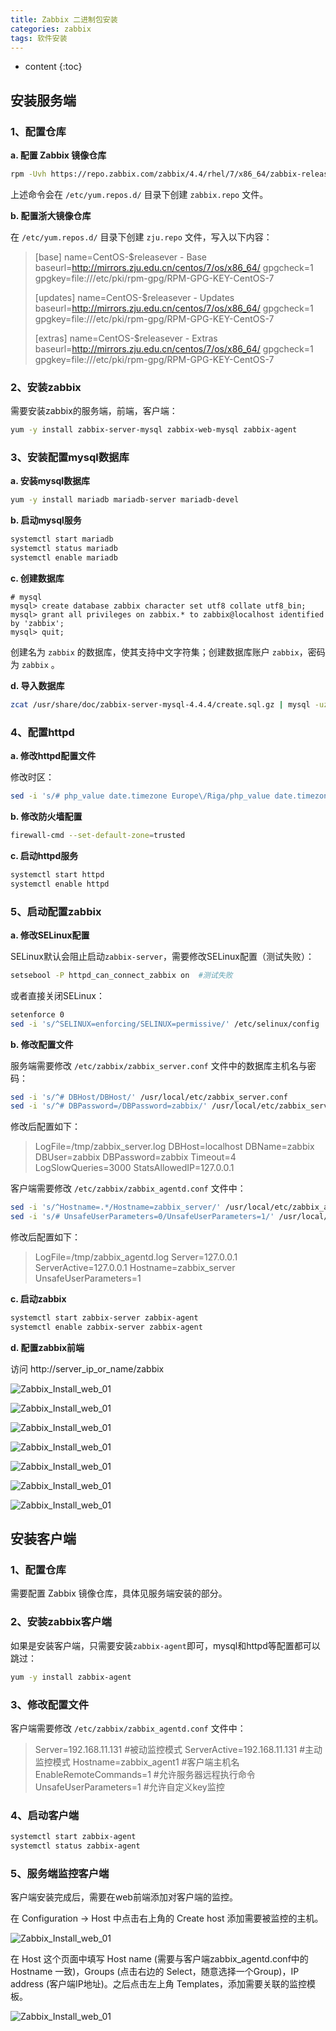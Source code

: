 ```yaml
---
title: Zabbix 二进制包安装
categories: zabbix
tags: 软件安装
---
```


* content
{:toc}

## 安装服务端

### 1、配置仓库

**a. 配置 Zabbix 镜像仓库**

```bash
rpm -Uvh https://repo.zabbix.com/zabbix/4.4/rhel/7/x86_64/zabbix-release-4.4-1.el7.noarch.rpm
```

上述命令会在 `/etc/yum.repos.d/` 目录下创建 `zabbix.repo` 文件。



**b. 配置浙大镜像仓库**

在 `/etc/yum.repos.d/` 目录下创建 `zju.repo` 文件，写入以下内容：

> [base]
> name=CentOS-$releasever - Base
> baseurl=http://mirrors.zju.edu.cn/centos/7/os/x86_64/
> gpgcheck=1
> gpgkey=file:///etc/pki/rpm-gpg/RPM-GPG-KEY-CentOS-7
>
> [updates]
> name=CentOS-$releasever - Updates
> baseurl=http://mirrors.zju.edu.cn/centos/7/os/x86_64/
> gpgcheck=1
> gpgkey=file:///etc/pki/rpm-gpg/RPM-GPG-KEY-CentOS-7
>
> [extras]
> name=CentOS-$releasever - Extras
> baseurl=http://mirrors.zju.edu.cn/centos/7/os/x86_64/
> gpgcheck=1
> gpgkey=file:///etc/pki/rpm-gpg/RPM-GPG-KEY-CentOS-7



### 2、安装zabbix

需要安装zabbix的服务端，前端，客户端：

```bash
yum -y install zabbix-server-mysql zabbix-web-mysql zabbix-agent
```



### 3、安装配置mysql数据库

**a. 安装mysql数据库**

```bash
yum -y install mariadb mariadb-server mariadb-devel
```



**b. 启动mysql服务**

```bash
systemctl start mariadb
systemctl status mariadb
systemctl enable mariadb
```



**c. 创建数据库**

```
# mysql
mysql> create database zabbix character set utf8 collate utf8_bin;
mysql> grant all privileges on zabbix.* to zabbix@localhost identified by 'zabbix';
mysql> quit; 
```

创建名为 `zabbix` 的数据库，使其支持中文字符集；创建数据库账户 `zabbix`，密码为 `zabbix` 。



**d. 导入数据库**

```bash
zcat /usr/share/doc/zabbix-server-mysql-4.4.4/create.sql.gz | mysql -uzabbix -pzabbix zabbix
```





### 4、配置httpd

**a. 修改httpd配置文件**

修改时区：

```bash
sed -i 's/# php_value date.timezone Europe\/Riga/php_value date.timezone Asia\/Shanghai/' /etc/httpd/conf.d/zabbix.conf
```



**b. 修改防火墙配置**

```bash
firewall-cmd --set-default-zone=trusted
```



**c. 启动httpd服务**

```bash
systemctl start httpd
systemctl enable httpd
```



### 5、启动配置zabbix

**a. 修改SELinux配置**

SELinux默认会阻止启动`zabbix-server`，需要修改SELinux配置（测试失败）：

```bash
setsebool -P httpd_can_connect_zabbix on  #测试失败
```

或者直接关闭SELinux：

```bash
setenforce 0
sed -i 's/^SELINUX=enforcing/SELINUX=permissive/' /etc/selinux/config
```



**b. 修改配置文件**

服务端需要修改 `/etc/zabbix/zabbix_server.conf` 文件中的数据库主机名与密码：

```bash
sed -i 's/^# DBHost/DBHost/' /usr/local/etc/zabbix_server.conf
sed -i 's/^# DBPassword=/DBPassword=zabbix/' /usr/local/etc/zabbix_server.conf
```

修改后配置如下：

> LogFile=/tmp/zabbix_server.log
> DBHost=localhost
> DBName=zabbix
> DBUser=zabbix
> DBPassword=zabbix
> Timeout=4
> LogSlowQueries=3000
> StatsAllowedIP=127.0.0.1



客户端需要修改 `/etc/zabbix/zabbix_agentd.conf` 文件中：

```bash
sed -i 's/^Hostname=.*/Hostname=zabbix_server/' /usr/local/etc/zabbix_agentd.conf
sed -i 's/# UnsafeUserParameters=0/UnsafeUserParameters=1/' /usr/local/etc/zabbix_agentd.conf
```

修改后配置如下：

> LogFile=/tmp/zabbix_agentd.log
> Server=127.0.0.1
> ServerActive=127.0.0.1
> Hostname=zabbix_server
> UnsafeUserParameters=1



**c. 启动zabbix**

```bash
systemctl start zabbix-server zabbix-agent
systemctl enable zabbix-server zabbix-agent
```



**d. 配置zabbix前端**

访问 http://server_ip_or_name/zabbix



![Zabbix_Install_web_01](/images/Zabbix_Install_web_01.png)

![Zabbix_Install_web_01](/images/Zabbix_Install_web_02.png)

![Zabbix_Install_web_01](/images/Zabbix_Install_web_03.png)

![Zabbix_Install_web_01](/images/Zabbix_Install_web_04.png)

![Zabbix_Install_web_01](/images/Zabbix_Install_web_05.png)

![Zabbix_Install_web_01](/images/Zabbix_Install_web_06.png)

![Zabbix_Install_web_01](/images/Zabbix_Install_web_07.png)



## 安装客户端

### 1、配置仓库

需要配置 Zabbix 镜像仓库，具体见服务端安装的部分。



### 2、安装zabbix客户端

如果是安装客户端，只需要安装`zabbix-agent`即可，mysql和httpd等配置都可以跳过：

```bash
yum -y install zabbix-agent
```



### 3、修改配置文件

客户端需要修改 `/etc/zabbix/zabbix_agentd.conf` 文件中：

> Server=192.168.11.131        #被动监控模式
> ServerActive=192.168.11.131  #主动监控模式
> Hostname=zabbix_agent1       #客户端主机名
> EnableRemoteCommands=1       #允许服务器远程执行命令
> UnsafeUserParameters=1       #允许自定义key监控



### 4、启动客户端

```bash
systemctl start zabbix-agent
systemctl status zabbix-agent
```



### 5、服务端监控客户端

客户端安装完成后，需要在web前端添加对客户端的监控。

在 Configuration -> Host 中点击右上角的 Create host 添加需要被监控的主机。

![Zabbix_Install_web_01](/images/Zabbix_Create_host_01.png)

在 Host 这个页面中填写 Host name (需要与客户端zabbix_agentd.conf中的 Hostname 一致)，Groups (点击右边的 Select，随意选择一个Group)，IP address (客户端IP地址)。之后点击左上角 Templates，添加需要关联的监控模板。

![Zabbix_Install_web_01](/images/Zabbix_Create_host_02.png)



